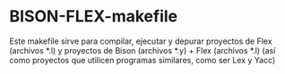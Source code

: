 # BISON-FLEX-makefile
Este makefile sirve para compilar, ejecutar y depurar proyectos de Flex (archivos *.l) y proyectos de Bison (archivos *.y) + Flex (archivos *.l) (así como proyectos que utilicen programas similares, como ser Lex y Yacc)
